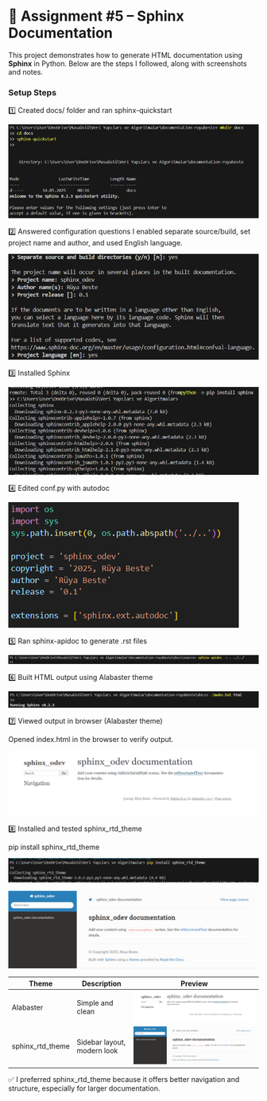 # 📘 Assignment #5 – Sphinx Documentation

This project demonstrates how to generate HTML documentation using **Sphinx** in Python. Below are the steps I followed, along with screenshots and notes.

### Setup Steps

1️⃣ Created docs/ folder and ran sphinx-quickstart

![Created docs](img/docs.png)

2️⃣ Answered configuration questions
I enabled separate source/build, set project name and author, and used English language.

![Questions](img/questions.png)

3️⃣ Installed Sphinx

![Install](img/pip_install.png)

4️⃣ Edited conf.py with autodoc

![Edit](img/edited.png)

5️⃣ Ran sphinx-apidoc to generate .rst files

![spinx](img/sphinx_apidoc.png)

6️⃣ Built HTML output using Alabaster theme

![built](img/make_html.png)

7️⃣ Viewed output in browser (Alabaster theme)

Opened index.html in the browser to verify output.

![open](img/other_theme.png)

8️⃣ Installed and tested sphinx_rtd_theme

pip install sphinx_rtd_theme

![Installtheme](img/pip_theme.png)

![Other_theme](img/sphinx.ext.autodoc.png)


| Theme           | Description                   | Preview                          |
|----------------|-------------------------------|----------------------------------|
| Alabaster       | Simple and clean              | ![Alabaster](img/other_theme.png) |
| sphinx_rtd_theme| Sidebar layout, modern look   | ![RTD](img/sphinx.ext.autodoc.png) |


✅ I preferred sphinx_rtd_theme because it offers better navigation and structure, especially for larger documentation.
